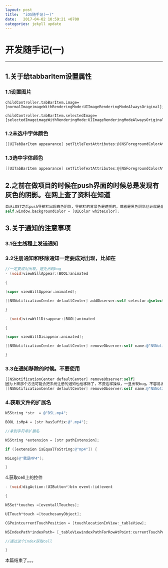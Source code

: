 ```yaml
---
layout: post
title:  "iOS随手记(一)"
date:   2017-04-02 10:59:21 +0700
categories: jekyll update
---
```

# 开发随手记(一)

------

## 1.关于给tabbarItem设置属性
### 1.1设置图片
```
childController.tabBarItem.image= [normalImageimageWithRenderingMode:UIImageRenderingModeAlwaysOriginal];

childController.tabBarItem.selectedImage= [selectedImageimageWithRenderingMode:UIImageRenderingModeAlwaysOriginal];

```

### 1.2未选中字体颜色
```Objective-C
[[UITabBarItem appearance] setTitleTextAttributes:@{NSForegroundColorAttributeName:unselectColor,NSFontAttributeName:[UIFont fontWithName:foneName size:15]} forState:UIControlStateNormal];

```

### 1.3选中字体颜色

```Objective-C
[[UITabBarItem appearance] setTitleTextAttributes:@{NSForegroundColorAttributeName:selectColor,NSFontAttributeName:[UIFont fontWithName:foneName size:15]} forState:UIControlStateSelected];

```
## 2.之前在做项目的时候在push界面的时候总是发现有灰色的阴影。在网上查了资料在知道
```Objective-C
自从iOS7之后push导航栏出现白色阴影，导航栏的背景色是透明的，或者是黑色阴影估计就是底层Controller的背景色的解决方法是
self.window.backgroundColor = [UIColor whiteColor];
```
## 3.关于通知的注意事项

### 3.1在主线程上发送通知

### 3.2注册通知和移除通知一定要成对出现，比如在
```Objective-C
//一定要成对出现，避免出现bug
- (void)viewWillAppear:(BOOL)animated

{

[super viewWillAppear:animated];

[[NSNotificationCenter defaultCenter] addObserver:self selector:@selector(NSNotificationCenterAction) name:@"NSNotificationCenter"object:nil];

}

- (void)viewWillDisappear:(BOOL)animated

{

[super viewWillDisappear:animated];

[[NSNotificationCenter defaultCenter] removeObserver:self name:@"NSNotificationCenter"object:nil];

}
```
### 3.3在通知移除的时候。不要使用
```Objective-C
[[NSNotificationCenter defaultCenter] removeObserver:self]
因为上面那个方法可能会把系统注册的通知也给移除了，不要这样操纵，一旦出现bug。不容易发现。正确的移除方式是
[[NSNotificationCenter defaultCenter] removeObserver:self name:@"NSNotificationCenter"object:nil];
```
### 4.获取文件的扩展名

```Objective-C
NSString *str  = @"DSL.mp4";

BOOL isMp4 = [str hasSuffix:@".mp4"];

//拿到字符串扩展名

NSString *extension = [str pathExtension];

if ([extension isEqualToString:@"mp4"]) {

NSLog(@"我是MP4");

}
```
4.获取cell上的控件

```Objective-C
- (void)digAction:(UIButton*)btn event:(id)event

{

NSSet*touches =[eventallTouches];

UITouch*touch =[touchesanyObject];

CGPointcurrentTouchPosition = [touchlocationInView:_tableView];

NSIndexPath*indexPath= [_tableViewindexPathForRowAtPoint:currentTouchPosition];

//通过这个index获取cell

}
```

本篇结束了。。。
